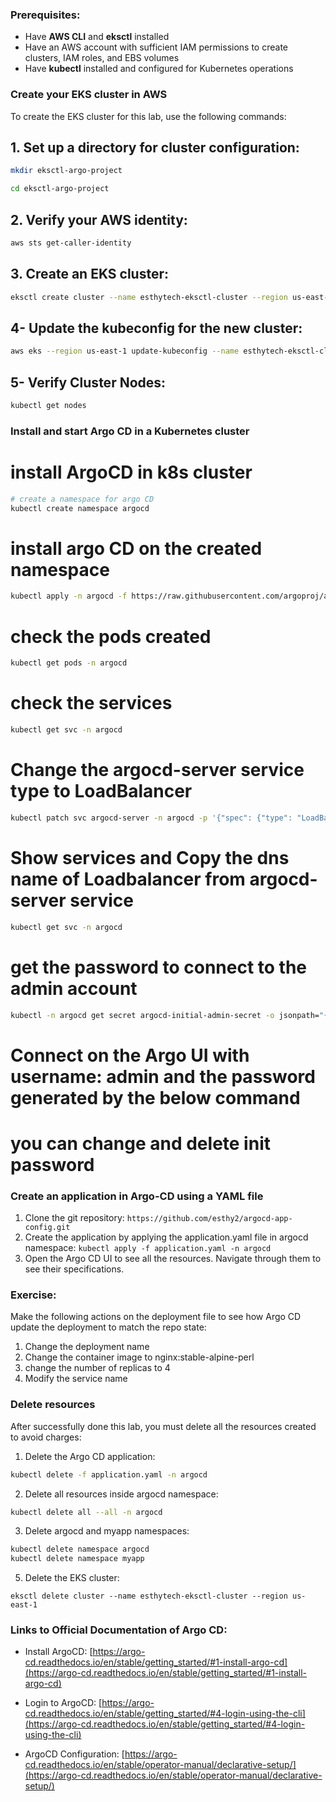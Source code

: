 ### Prerequisites:
- Have **AWS CLI** and **eksctl** installed
- Have an AWS account with sufficient IAM permissions to create clusters, IAM roles, and EBS volumes
- Have **kubectl** installed and configured for Kubernetes operations

### Create your EKS cluster in AWS
To create the EKS cluster for this lab, use the following commands:


## 1. Set up a directory for cluster configuration:
```bash
mkdir eksctl-argo-project
```
```bash
cd eksctl-argo-project
```

## 2. Verify your AWS identity:
```bash
aws sts get-caller-identity
```
## 3. Create an EKS cluster:
```bash
eksctl create cluster --name esthytech-eksctl-cluster --region us-east-1 --nodegroup-name my-nodes --node-type t3.medium --nodes 2 --nodes-min 1 --nodes-max 2
```
## 4- Update the kubeconfig for the new cluster:

```bash
aws eks --region us-east-1 update-kubeconfig --name esthytech-eksctl-cluster
```
## 5- Verify Cluster Nodes:
```bash
kubectl get nodes

```

### Install and start Argo CD in a Kubernetes cluster

# install ArgoCD in k8s cluster
```bash
# create a namespace for argo CD
kubectl create namespace argocd
```

# install argo CD on the created namespace
```bash
kubectl apply -n argocd -f https://raw.githubusercontent.com/argoproj/argo-cd/stable/manifests/install.yaml
```
# check the pods created
```bash
kubectl get pods -n argocd
```
# check the services
```bash
kubectl get svc -n argocd
```

# Change the argocd-server service type to LoadBalancer
```bash
kubectl patch svc argocd-server -n argocd -p '{"spec": {"type": "LoadBalancer"}}'
```
# Show services and Copy the dns name of Loadbalancer from argocd-server service
```bash
kubectl get svc -n argocd
```
# get the password to connect to the admin account
```bash
kubectl -n argocd get secret argocd-initial-admin-secret -o jsonpath="{.data.password}" | base64 -d; echo
```
# Connect on the Argo UI with username: admin and the password generated by the below command

# you can change and delete init password

### Create an application in Argo-CD using a YAML file

1. Clone the git repository: ``` https://github.com/esthy2/argocd-app-config.git ```
2. Create the application by applying the application.yaml file in argocd namespace: ``` kubectl apply -f application.yaml -n argocd ```
3. Open the Argo CD UI to see all the resources. Navigate through them to see their specifications.

### Exercise:
Make the following actions on the deployment file to see how Argo CD update the deployment to match the repo state:
1. Change the deployment name
2. Change the container image to nginx:stable-alpine-perl
3. change the number of replicas to 4
4. Modify the service name

### Delete resources
After successfully done this lab, you must delete all the resources created to avoid charges:

1. Delete the Argo CD application:
```bash
kubectl delete -f application.yaml -n argocd
```

2. Delete all resources inside argocd namespace:
```bash
kubectl delete all --all -n argocd
```
3. Delete argocd and myapp namespaces:
 ```bash
kubectl delete namespace argocd
kubectl delete namespace myapp
```


5. Delete the EKS cluster:
```
eksctl delete cluster --name esthytech-eksctl-cluster --region us-east-1
```



### Links to Official Documentation of Argo CD:

* Install ArgoCD: [https://argo-cd.readthedocs.io/en/stable/getting_started/#1-install-argo-cd](https://argo-cd.readthedocs.io/en/stable/getting_started/#1-install-argo-cd)

* Login to ArgoCD: [https://argo-cd.readthedocs.io/en/stable/getting_started/#4-login-using-the-cli](https://argo-cd.readthedocs.io/en/stable/getting_started/#4-login-using-the-cli)

* ArgoCD Configuration: [https://argo-cd.readthedocs.io/en/stable/operator-manual/declarative-setup/](https://argo-cd.readthedocs.io/en/stable/operator-manual/declarative-setup/)



